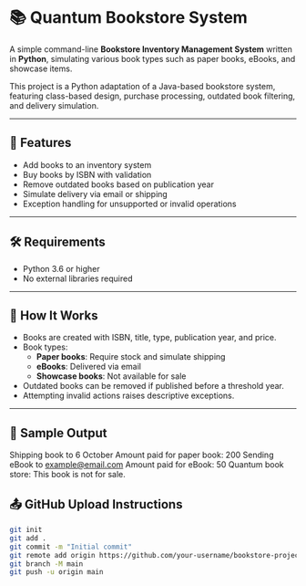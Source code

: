 
# 📚 Quantum Bookstore System

A simple command-line **Bookstore Inventory Management System** written in **Python**, simulating various book types such as paper books, eBooks, and showcase items.

This project is a Python adaptation of a Java-based bookstore system, featuring class-based design, purchase processing, outdated book filtering, and delivery simulation.

---

## 🚀 Features

- Add books to an inventory system
- Buy books by ISBN with validation
- Remove outdated books based on publication year
- Simulate delivery via email or shipping
- Exception handling for unsupported or invalid operations

---

## 🛠️ Requirements

- Python 3.6 or higher
- No external libraries required

---

## 🔄 How It Works

- Books are created with ISBN, title, type, publication year, and price.
- Book types:
  - **Paper books**: Require stock and simulate shipping
  - **eBooks**: Delivered via email
  - **Showcase books**: Not available for sale
- Outdated books can be removed if published before a threshold year.
- Attempting invalid actions raises descriptive exceptions.

---

## 🧪 Sample Output

Shipping book to 6 October
Amount paid for paper book: 200
Sending eBook to example@email.com
Amount paid for eBook: 50
Quantum book store: This book is not for sale.


## 📤 GitHub Upload Instructions

```bash
git init
git add .
git commit -m "Initial commit"
git remote add origin https://github.com/your-username/bookstore-project.git
git branch -M main
git push -u origin main
